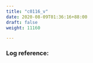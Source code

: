 ```yaml
---
title: "c0116_v"
date: 2020-08-09T01:36:16+88:00
draft: false
weight: 11160

---
```


### Log reference: <no value>

```
